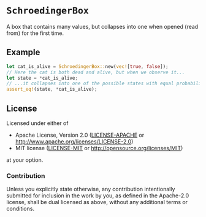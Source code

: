 `SchroedingerBox`
=================

A box that contains many values, but collapses into one when opened (read from)
for the first time.

Example
-------

```rust
let cat_is_alive = SchroedingerBox::new(vec![true, false]);
// Here the cat is both dead and alive, but when we observe it...
let state = *cat_is_alive;
// ...it collapses into one of the possible states with equal probability.
assert_eq!(state, *cat_is_alive);
```
## License

Licensed under either of

 * Apache License, Version 2.0 ([LICENSE-APACHE](LICENSE-APACHE) or
   http://www.apache.org/licenses/LICENSE-2.0)
 * MIT license ([LICENSE-MIT](LICENSE-MIT) or
   http://opensource.org/licenses/MIT)

at your option.

### Contribution

Unless you explicitly state otherwise, any contribution intentionally submitted
for inclusion in the work by you, as defined in the Apache-2.0 license, shall be
dual licensed as above, without any additional terms or conditions.
